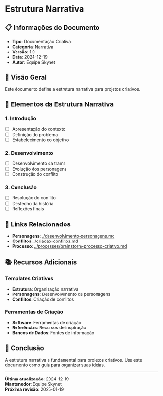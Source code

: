 # Estrutura Narrativa

## 📋 **Informações do Documento**
- **Tipo**: Documentação Criativa
- **Categoria**: Narrativa
- **Versão**: 1.0
- **Data**: 2024-12-19
- **Autor**: Equipe Skynet

## 🎯 **Visão Geral**

Este documento define a estrutura narrativa para projetos criativos.

## 📝 **Elementos da Estrutura Narrativa**

### **1. Introdução**
- [ ] Apresentação do contexto
- [ ] Definição do problema
- [ ] Estabelecimento do objetivo

### **2. Desenvolvimento**
- [ ] Desenvolvimento da trama
- [ ] Evolução dos personagens
- [ ] Construção do conflito

### **3. Conclusão**
- [ ] Resolução do conflito
- [ ] Desfecho da história
- [ ] Reflexões finais

## 🔗 **Links Relacionados**

- **Personagens**: [./desenvolvimento-personagens.md](desenvolvimento-personagens.md)
- **Conflitos**: [./criacao-conflitos.md](criacao-conflitos.md)
- **Processo**: [../processes/brainstorm-processo-criativo.md](../processes/brainstorm-processo-criativo.md)

## 📚 **Recursos Adicionais**

### **Templates Criativos**
- **Estrutura**: Organização narrativa
- **Personagens**: Desenvolvimento de personagens
- **Conflitos**: Criação de conflitos

### **Ferramentas de Criação**
- **Software**: Ferramentas de criação
- **Referências**: Recursos de inspiração
- **Bancos de Dados**: Fontes de informação

## 🎯 **Conclusão**

A estrutura narrativa é fundamental para projetos criativos. Use este documento como guia para organizar suas ideias.

---

**Última atualização**: 2024-12-19  
**Mantenedor**: Equipe Skynet  
**Próxima revisão**: 2025-01-19
